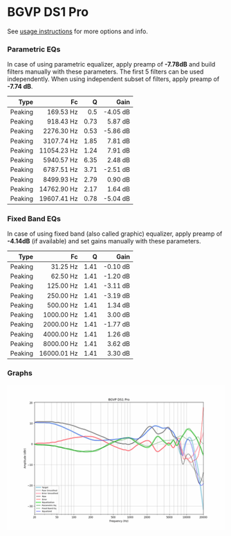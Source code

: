 # BGVP DS1 Pro
See [usage instructions](https://github.com/jaakkopasanen/AutoEq#usage) for more options and info.

### Parametric EQs
In case of using parametric equalizer, apply preamp of **-7.78dB** and build filters manually
with these parameters. The first 5 filters can be used independently.
When using independent subset of filters, apply preamp of **-7.74 dB**.

| Type    | Fc          |    Q | Gain     |
|--------:|------------:|-----:|---------:|
| Peaking | 169.53 Hz   | 0.5  | -4.05 dB |
| Peaking | 918.43 Hz   | 0.73 | 5.87 dB  |
| Peaking | 2276.30 Hz  | 0.53 | -5.86 dB |
| Peaking | 3107.74 Hz  | 1.85 | 7.81 dB  |
| Peaking | 11054.23 Hz | 1.24 | 7.91 dB  |
| Peaking | 5940.57 Hz  | 6.35 | 2.48 dB  |
| Peaking | 6787.51 Hz  | 3.71 | -2.51 dB |
| Peaking | 8499.93 Hz  | 2.79 | 0.90 dB  |
| Peaking | 14762.90 Hz | 2.17 | 1.64 dB  |
| Peaking | 19607.41 Hz | 0.78 | -5.04 dB |

### Fixed Band EQs
In case of using fixed band (also called graphic) equalizer, apply preamp of **-4.14dB**
(if available) and set gains manually with these parameters.

| Type    | Fc          |    Q | Gain     |
|--------:|------------:|-----:|---------:|
| Peaking | 31.25 Hz    | 1.41 | -0.10 dB |
| Peaking | 62.50 Hz    | 1.41 | -1.20 dB |
| Peaking | 125.00 Hz   | 1.41 | -3.11 dB |
| Peaking | 250.00 Hz   | 1.41 | -3.19 dB |
| Peaking | 500.00 Hz   | 1.41 | 1.34 dB  |
| Peaking | 1000.00 Hz  | 1.41 | 3.00 dB  |
| Peaking | 2000.00 Hz  | 1.41 | -1.77 dB |
| Peaking | 4000.00 Hz  | 1.41 | 1.26 dB  |
| Peaking | 8000.00 Hz  | 1.41 | 3.62 dB  |
| Peaking | 16000.01 Hz | 1.41 | 3.30 dB  |

### Graphs
![](./BGVP%20DS1%20Pro.png)